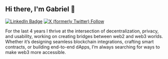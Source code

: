 
## Hi there, I'm Gabriel 👋
[![LinkedIn Badge](https://img.shields.io/badge/-LinkedIn-blue?style=flat-square&logo=Linkedin&logoColor=white&link=https://www.linkedin.com/in/yourname/)](https://www.linkedin.com/in/gabriel-stoica-26420a75/)
[![X (formerly Twitter) Follow](https://img.shields.io/twitter/follow/stoicaxyz)](https://twitter.com/stoicaxyz)

For the last 4 years I thrive at the intersection of decentralization, privacy, and usability, working on creating bridges between web2 and web3 worlds. Whether it’s designing seamless blockchain integrations, crafting smart contracts, or building end-to-end dApps, I’m always searching for ways to make web3 more accessible.
